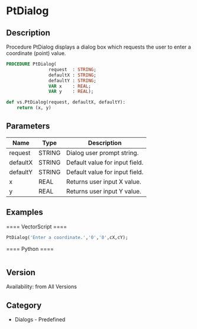 # PtDialog

## Description
Procedure PtDialog displays a dialog box which requests the user to enter a coordinate (point) value.

```pascal
PROCEDURE PtDialog(
				request  : STRING;
				defaultX : STRING;
				defaultY : STRING;
				VAR x    : REAL;
				VAR y    : REAL);
```

```python
def vs.PtDialog(request, defaultX, defaultY):
    return (x, y)
```

## Parameters
|Name|Type|Description|
|---|---|---|
|request|STRING|Dialog user prompt string.|
|defaultX|STRING|Default value for input field.|
|defaultY|STRING|Default value for input field.|
|x|REAL|Returns user input X value.|
|y|REAL|Returns user input Y value.|

## Examples
==== VectorScript ====
```pascal
PtDialog('Enter a coordinate.','0','0',cX,cY);
```
==== Python ====
```python

```

## Version
Availability: from All Versions

## Category
* Dialogs - Predefined

